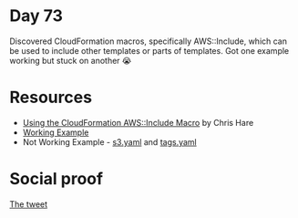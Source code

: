 # Day 73

Discovered CloudFormation macros, specifically AWS::Include, which can be used to include other templates or parts of templates. Got one example working but stuck on another 😭

# Resources

- [Using the CloudFormation AWS::Include Macro](https://medium.com/swlh/using-the-cloudformation-aws-include-macro-9e3056cf75b0) by Chris Hare
- [Working Example](https://docs.aws.amazon.com/AWSCloudFormation/latest/UserGuide/create-reusable-transform-function-snippets-and-add-to-your-template-with-aws-include-transform.html)
- Not Working Example - [s3.yaml](s3.yaml) and [tags.yaml](tags.yaml)

# Social proof

[The tweet](https://twitter.com/jennapederson/status/1359974272551239681?s=20)
